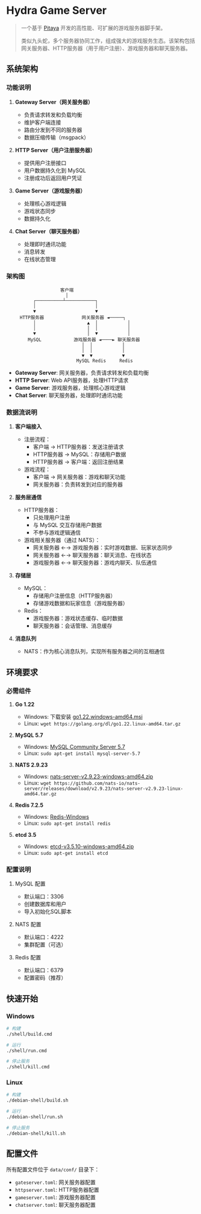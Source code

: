 # Hydra Game Server

> 一个基于 [Pitaya](https://github.com/topfreegames/pitaya) 开发的高性能、可扩展的游戏服务器脚手架。
> 
> 类似九头蛇，多个服务器协同工作，组成强大的游戏服务生态。该架构包括网关服务器、HTTP服务器（用于用户注册）、游戏服务器和聊天服务器。

## 系统架构

### 功能说明

1. **Gateway Server（网关服务器）**
   - 负责请求转发和负载均衡
   - 维护客户端连接
   - 路由分发到不同的服务器
   - 数据压缩传输（msgpack）

2. **HTTP Server（用户注册服务器）**
   - 提供用户注册接口
   - 用户数据持久化到 MySQL
   - 注册成功后返回用户凭证

3. **Game Server（游戏服务器）**
   - 处理核心游戏逻辑
   - 游戏状态同步
   - 数据持久化

4. **Chat Server（聊天服务器）**
   - 处理即时通讯功能
   - 消息转发
   - 在线状态管理

### 架构图

```
                    客户端
                      │
          ┌──────────┴───────────┐
          │                      │
          ▼                      ▼
     HTTP服务器              网关服务器 ◄─────┐
          │                   ▲  │           │
          │                   │  │           │
          ▼                   │  ▼           │
        MySQL            游戏服务器 ◄────► 聊天服务器
                            │  │           │
                            │  │           │
                            ▼  ▼           ▼
                          MySQL Redis     Redis

```

- **Gateway Server**: 网关服务器，负责请求转发和负载均衡
- **HTTP Server**: Web API服务器，处理HTTP请求
- **Game Server**: 游戏服务器，处理核心游戏逻辑
- **Chat Server**: 聊天服务器，处理即时通讯功能

### 数据流说明

1. **客户端接入**
   - 注册流程：
     - 客户端 → HTTP服务器：发送注册请求
     - HTTP服务器 → MySQL：存储用户数据
     - HTTP服务器 → 客户端：返回注册结果
   - 游戏流程：
     - 客户端 → 网关服务器：游戏和聊天功能
     - 网关服务器：负责转发到对应的服务器

2. **服务层通信**
   - HTTP服务器：
     - 只处理用户注册
     - 与 MySQL 交互存储用户数据
     - 不参与游戏逻辑通信
   - 游戏相关服务器（通过 NATS）：
     - 网关服务器 ←→ 游戏服务器：实时游戏数据、玩家状态同步
     - 网关服务器 ←→ 聊天服务器：聊天消息、在线状态
     - 游戏服务器 ←→ 聊天服务器：游戏内聊天、队伍通信

3. **存储层**
   - MySQL：
     - 存储用户注册信息（HTTP服务器）
     - 存储游戏数据和玩家信息（游戏服务器）
   - Redis：
     - 游戏服务器：游戏状态缓存、临时数据
     - 聊天服务器：会话管理、消息缓存

4. **消息队列**
   - NATS：作为核心消息队列，实现所有服务器之间的互相通信

## 环境要求

### 必需组件

1. **Go 1.22**
   - Windows: 下载安装 [go1.22.windows-amd64.msi](https://golang.org/dl/)
   - Linux: `wget https://golang.org/dl/go1.22.linux-amd64.tar.gz`

2. **MySQL 5.7**
   - Windows: [MySQL Community Server 5.7](https://downloads.mysql.com/archives/community/)
   - Linux: `sudo apt-get install mysql-server-5.7`

3. **NATS 2.9.23**
   - Windows: [nats-server-v2.9.23-windows-amd64.zip](https://github.com/nats-io/nats-server/releases/tag/v2.9.23)
   - Linux: `wget https://github.com/nats-io/nats-server/releases/download/v2.9.23/nats-server-v2.9.23-linux-amd64.tar.gz`

4. **Redis 7.2.5**
   - Windows: [Redis-Windows](https://github.com/zkteco-home/redis-windows/archive/refs/tags/7.2.5.0.zip)
   - Linux: `sudo apt-get install redis`

5. **etcd 3.5**
   - Windows: [etcd-v3.5.10-windows-amd64.zip](https://github.com/etcd-io/etcd/releases/tag/v3.5.10)
   - Linux: `sudo apt-get install etcd`

### 配置说明

1. MySQL 配置
   - 默认端口：3306
   - 创建数据库和用户
   - 导入初始化SQL脚本

2. NATS 配置
   - 默认端口：4222
   - 集群配置（可选）

3. Redis 配置
   - 默认端口：6379
   - 配置密码（推荐）

## 快速开始

### Windows
```bash
# 构建
./shell/build.cmd

# 运行
./shell/run.cmd

# 停止服务
./shell/kill.cmd
```

### Linux
```bash
# 构建
./debian-shell/build.sh

# 运行
./debian-shell/run.sh

# 停止服务
./debian-shell/kill.sh
```

## 配置文件

所有配置文件位于 `data/conf/` 目录下：
- `gateserver.toml`: 网关服务器配置
- `httpserver.toml`: HTTP服务器配置
- `gameserver.toml`: 游戏服务器配置
- `chatserver.toml`: 聊天服务器配置
